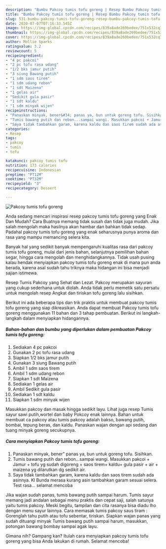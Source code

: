 ```yaml
---
description: "Bumbu Pakcoy tumis tofu goreng | Resep Bumbu Pakcoy tumis tofu goreng Yang Enak dan Simpel"
title: "Bumbu Pakcoy tumis tofu goreng | Resep Bumbu Pakcoy tumis tofu goreng Yang Enak dan Simpel"
slug: 531-bumbu-pakcoy-tumis-tofu-goreng-resep-bumbu-pakcoy-tumis-tofu-goreng-yang-enak-dan-simpel
date: 2020-07-07T07:16:33.545Z
image: https://img-global.cpcdn.com/recipes/839a8ade269bedee/751x532cq70/pakcoy-tumis-tofu-goreng-foto-resep-utama.jpg
thumbnail: https://img-global.cpcdn.com/recipes/839a8ade269bedee/751x532cq70/pakcoy-tumis-tofu-goreng-foto-resep-utama.jpg
cover: https://img-global.cpcdn.com/recipes/839a8ade269bedee/751x532cq70/pakcoy-tumis-tofu-goreng-foto-resep-utama.jpg
author: Mollie Sparks
ratingvalue: 3.2
reviewcount: 5
recipeingredient:
- "4 pc pakcoi"
- "2 pc tofu rasa udang"
- "1/2 bks jamur putih"
- "3 siung Bawang putih"
- "1 sdm saos tirem"
- "1 sdm udang rebon"
- "1 sdt Maizena"
- "1 gelas air"
- "Sedikit gula pasir"
- "1 sdt kaldu"
- "1 sdm minyak wijen"
recipeinstructions:
- "Panaskan minyak, bener&#34; panas ya, bun untuk goreng tofu. Sisihkan."
- "Tumis bawang putih dan rebon...sampai wangi. Masukkan pakcoi + Jamur + tofu yg sudah digoreng + saos tirem+ kaldu+ gula pasir + air + maizena yg dilarutkan dg sedikit air."
- "Saya tidak tambahkan garam, karena kaldu dan saos tirem sudah ada asinnya. Kl Bunda merasa kurang asin tambahkan garam sesuai selera. Test rasa... selamat mencoba"
categories:
- Resep
tags:
- pakcoy
- tumis
- tofu

katakunci: pakcoy tumis tofu 
nutrition: 173 calories
recipecuisine: Indonesian
preptime: "PT12M"
cooktime: "PT32M"
recipeyield: "3"
recipecategory: Dessert

---
```



![Pakcoy tumis tofu goreng](https://img-global.cpcdn.com/recipes/839a8ade269bedee/751x532cq70/pakcoy-tumis-tofu-goreng-foto-resep-utama.jpg)

Anda sedang mencari inspirasi resep pakcoy tumis tofu goreng yang Enak Dan Mudah? Cara Buatnya memang tidak susah dan tidak juga mudah. Jika salah mengolah maka hasilnya akan hambar dan bahkan tidak sedap. Padahal pakcoy tumis tofu goreng yang enak seharusnya punya aroma dan rasa yang mampu memancing selera kita.

Banyak hal yang sedikit banyak mempengaruhi kualitas rasa dari pakcoy tumis tofu goreng, mulai dari jenis bahan, selanjutnya pemilihan bahan segar, hingga cara mengolah dan menghidangkannya. Tidak usah pusing kalau hendak menyiapkan pakcoy tumis tofu goreng enak di mana pun anda berada, karena asal sudah tahu triknya maka hidangan ini bisa menjadi sajian istimewa.

Resep Tumis Pakcoy yang Sehat dan Lezat. Pakcoy merupakan sayuran yang cukup sederhana untuk diolah. Anda tidak perlu memetik satu persatu untuk mengolah resep Angkat dan tiriskan tofu goreng lalu sisihkan.


Berikut ini ada beberapa tips dan trik praktis untuk membuat pakcoy tumis tofu goreng yang siap dikreasikan. Anda dapat membuat Pakcoy tumis tofu goreng menggunakan 11 bahan dan 3 tahap pembuatan. Berikut ini langkah-langkah dalam menyiapkan hidangannya.

<!--inarticleads1-->

##### Bahan-bahan dan bumbu yang diperlukan dalam pembuatan Pakcoy tumis tofu goreng:

1. Sediakan 4 pc pakcoi
1. Gunakan 2 pc tofu rasa udang
1. Siapkan 1/2 bks jamur putih
1. Gunakan 3 siung Bawang putih
1. Ambil 1 sdm saos tirem
1. Ambil 1 sdm udang rebon
1. Siapkan 1 sdt Maizena
1. Sediakan 1 gelas air
1. Ambil Sedikit gula pasir
1. Sediakan 1 sdt kaldu
1. Siapkan 1 sdm minyak wijen


Masukkan pakcoy dan masak hingga sedikit layu. Lihat juga resep Tumis sayur sawi putih,wortel dan baby Pokcoy enak lainnya. Bahan untuk membuat ca pakcoy atau tumis pakcoy adalah bakso, bawang putih, bombai, tepung beras, dan kaldu. Panaskan wajan dengan api sedang dan tuang minyak goreng secukupnya. 

<!--inarticleads2-->

##### Cara menyiapkan Pakcoy tumis tofu goreng:

1. Panaskan minyak, bener&#34; panas ya, bun untuk goreng tofu. Sisihkan.
1. Tumis bawang putih dan rebon...sampai wangi. Masukkan pakcoi + Jamur + tofu yg sudah digoreng + saos tirem+ kaldu+ gula pasir + air + maizena yg dilarutkan dg sedikit air.
1. Saya tidak tambahkan garam, karena kaldu dan saos tirem sudah ada asinnya. Kl Bunda merasa kurang asin tambahkan garam sesuai selera. Test rasa... selamat mencoba


Jika wajan sudah panas, tumis bawang putih sampai harum. Tumis sayur memang jadi andalan sebagai menu praktis dan cepat saji, salah satunya yaitu tumis pakcoy. Meski begitu, tampilan dan cita rasanya bisa diadu lho dengan menu sayur lainnya. Cara memasak tumis pakcoy saus tiram : Gorenglah tahu putih atau tofu sebentar, tiriskan. Siapkan wajan panas yang sudah dituangi minyak Tumis bawang putih sampai harum, masukkan, potongan bawang bombay sampai agak layu. 

Gimana nih? Gampang kan? Itulah cara menyiapkan pakcoy tumis tofu goreng yang bisa Anda lakukan di rumah. Selamat mencoba!
